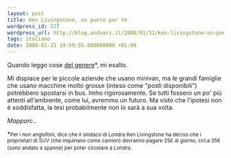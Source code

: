 ```yaml
---
layout: post
title: Ken Livingstone, un punto per te
wordpress_id: 227
wordpress_url: http://blog.andvari.it/2008/01/31/ken-livingstone-un-punto-per-te/
tags: italiano
date: 2008-01-31 19:59:55.000000000 +01:00
---
```

Quando leggo cose <a href="http://www.environmentalgraffiti.com/business/suv-owners-must-pay-50-per-day-to-drive-in-london/752">del genere</a>*, mi esalto.

Mi dispiace per le piccole aziende che usano minivan, ma le grandi famiglie che usano macchine molto grosse (inteso come "posti disponibili") potrebbero spostarsi in bus. Imho rigorosamente.
Se tutti fossero un po' più attenti all'ambiente, come lui, avremmo un futuro. Ma visto che l'ipotesi non è soddisfatta, la tesi probabilmente non lo sarà a sua volta.

<em>Mapporc..</em>

*<small>Per i non anglofoni, dice che il sindaco di Londra Ken Livingstone ha deciso che i proprietari di SUV (che inquinano come camion) dovranno pagare 25£ al giorno, circa 35€ (sono andato a spanne) per poter circolare a Londra</small>.
